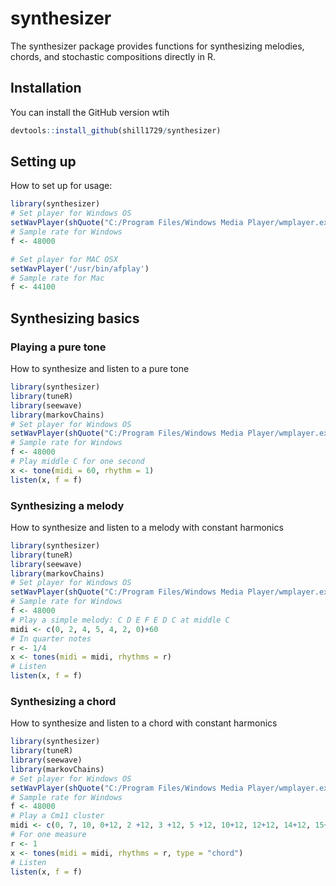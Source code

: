 
# synthesizer

<!-- badges: start -->
<!-- badges: end -->

The synthesizer package provides functions for synthesizing melodies, chords, and stochastic compositions directly in R.

## Installation

You can install the GitHub version wtih

``` r
devtools::install_github(shill1729/synthesizer)
```

## Setting up

How to set up for usage:

``` r
library(synthesizer)
# Set player for Windows OS
setWavPlayer(shQuote("C:/Program Files/Windows Media Player/wmplayer.exe"))
# Sample rate for Windows
f <- 48000

# Set player for MAC OSX
setWavPlayer('/usr/bin/afplay')
# Sample rate for Mac
f <- 44100
```
## Synthesizing basics

### Playing a pure tone

How to synthesize and listen to a pure tone

```r
library(synthesizer)
library(tuneR)
library(seewave)
library(markovChains)
# Set player for Windows OS
setWavPlayer(shQuote("C:/Program Files/Windows Media Player/wmplayer.exe"))
# Sample rate for Windows
f <- 48000
# Play middle C for one second
x <- tone(midi = 60, rhythm = 1)
listen(x, f = f)
```
### Synthesizing a melody
How to synthesize and listen to a melody with constant harmonics
```r
library(synthesizer)
library(tuneR)
library(seewave)
library(markovChains)
# Set player for Windows OS
setWavPlayer(shQuote("C:/Program Files/Windows Media Player/wmplayer.exe"))
# Sample rate for Windows
f <- 48000
# Play a simple melody: C D E F E D C at middle C
midi <- c(0, 2, 4, 5, 4, 2, 0)+60
# In quarter notes
r <- 1/4
x <- tones(midi = midi, rhythms = r)
# Listen
listen(x, f = f)
```
### Synthesizing a chord
How to synthesize and listen to a chord with constant harmonics
```r
library(synthesizer)
library(tuneR)
library(seewave)
library(markovChains)
# Set player for Windows OS
setWavPlayer(shQuote("C:/Program Files/Windows Media Player/wmplayer.exe"))
# Sample rate for Windows
f <- 48000
# Play a Cm11 cluster
midi <- c(0, 7, 10, 0+12, 2 +12, 3 +12, 5 +12, 10+12, 12+12, 14+12, 15+12)+60
# For one measure
r <- 1
x <- tones(midi = midi, rhythms = r, type = "chord")
# Listen
listen(x, f = f)
```

